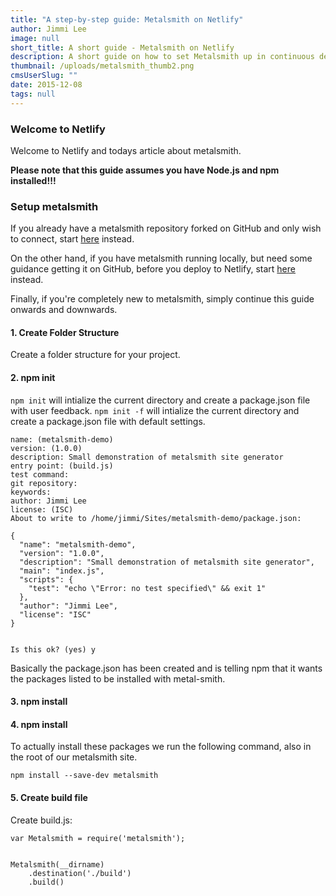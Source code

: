 ```yaml
---
title: "A step-by-step guide: Metalsmith on Netlify"
author: Jimmi Lee
image: null
short_title: A short guide - Metalsmith on Netlify
description: A short guide on how to set Metalsmith up in continuous deployment with Netlify and GitHub
thumbnail: /uploads/metalsmith_thumb2.png
cmsUserSlug: ""
date: 2015-12-08 
tags: null
---
```


### Welcome to Netlify
Welcome to Netlify and todays article about metalsmith.

**Please note that this guide assumes you have Node.js and npm installed!!!**

### Setup metalsmith

If you already have a metalsmith repository forked on GitHub and only wish to connect, start [here](#netlifystart) instead.

On the other hand, if you have metalsmith running locally, but need some guidance getting it on GitHub, before you deploy to Netlify, start [here](#githubstart) instead.

Finally, if you're completely new to metalsmith, simply continue this guide onwards and downwards.  

#### 1. Create Folder Structure
Create a folder structure for your project.

#### 2. npm init
`npm init` will intialize the current directory and create a package.json file with user feedback.
`npm init -f` will intialize the current directory and create a package.json file with default settings.
```
name: (metalsmith-demo) 
version: (1.0.0) 
description: Small demonstration of metalsmith site generator
entry point: (build.js) 
test command: 
git repository: 
keywords: 
author: Jimmi Lee
license: (ISC) 
About to write to /home/jimmi/Sites/metalsmith-demo/package.json:

{
  "name": "metalsmith-demo",
  "version": "1.0.0",
  "description": "Small demonstration of metalsmith site generator",
  "main": "index.js",
  "scripts": {
    "test": "echo \"Error: no test specified\" && exit 1"
  },
  "author": "Jimmi Lee",
  "license": "ISC"
}


Is this ok? (yes) y
```
Basically the package.json has been created and is telling npm that it wants the packages listed to be installed with metal-smith.

#### 3. npm install

#### 4. npm install
To actually install these packages we run the following command, also in the root of our metalsmith site.
```
npm install --save-dev metalsmith
```

#### 5. Create build file
Create build.js:
```
var Metalsmith = require('metalsmith');


Metalsmith(__dirname)
    .destination('./build')
    .build()
```